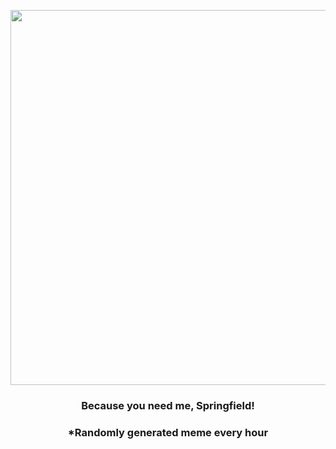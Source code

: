 <p align="center">
        <img src="https://i.redd.it/0q4tn9wpy6i91.png" width="600" height="600">
        </p>
        <h3 align="center">Because you need me, Springfield!</h3>
        <h3 align="center">*Randomly generated meme every hour</h3>
    